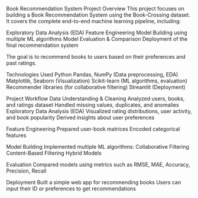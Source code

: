 Book Recommendation System
Project Overview
This project focuses on building a Book Recommendation System using the Book-Crossing dataset.
It covers the complete end-to-end machine learning pipeline, including:

Exploratory Data Analysis (EDA)
Feature Engineering
Model Building using multiple ML algorithms
Model Evaluation & Comparison
Deployment of the final recommendation system

The goal is to recommend books to users based on their preferences and past ratings.

Technologies Used
Python
Pandas, NumPy (Data preprocessing, EDA)
Matplotlib, Seaborn (Visualization)
Scikit-learn (ML algorithms, evaluation)
Recommender libraries (for collaborative filtering)
Streamlit (Deployment)

Project Workflow
Data Understanding & Cleaning
Analyzed users, books, and ratings dataset
Handled missing values, duplicates, and anomalies
Exploratory Data Analysis (EDA)
Visualized rating distributions, user activity, and book popularity
Derived insights about user preferences

Feature Engineering
Prepared user-book matrices
Encoded categorical features

Model Building
Implemented multiple ML algorithms:
Collaborative Filtering
Content-Based Filtering
Hybrid Models

Evaluation
Compared models using metrics such as RMSE, MAE, Accuracy, Precision, Recall

Deployment
Built a simple web app for recommending books
Users can input their ID or preferences to get recommendations
